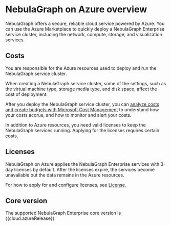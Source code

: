 # NebulaGraph on Azure overview

NebulaGraph offers a secure, reliable cloud service powered by Azure. You can use the Azure Marketplace to quickly deploy a NebulaGraph Enterprise service cluster, including the network, compute, storage, and visualization services.

## Costs

You are responsible for the Azure resources used to deploy and run the NebulaGraph service cluster.

When creating a NebulaGraph service cluster, some of the settings, such as the virtual machine type, storage media type, and disk space, affect the cost of deployment.

After you deploy the NebulaGraph service cluster, you can [analyze costs and create budgets with Microsoft Cost Management](https://learn.microsoft.com/en-us/learn/modules/analyze-costs-create-budgets-azure-cost-management/) to understand how your costs accrue, and how to monitor and alert your costs.

In addition to Azure resources, you need valid licenses to keep the NebulaGraph services running. Applying for the licenses requires certain costs.

## Licenses

NebulaGraph on Azure applies the NebulaGraph Enterprise services with 3-day licenses by default. After the licenses expire, the services become unavailable but the data remains in the Azure resources.

For how to apply for and configure licenses, see [License](../../../4.deployment-and-installation/deploy-license.md).

## Core version

The supported NebulaGraph Enterprise core version is {{cloud.azureRelease}}.
